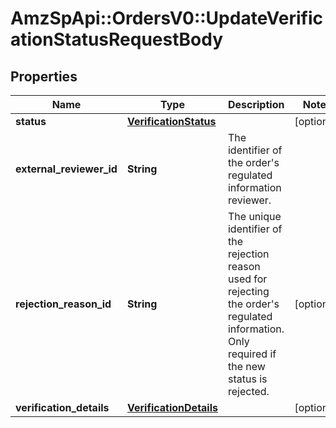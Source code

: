 # AmzSpApi::OrdersV0::UpdateVerificationStatusRequestBody

## Properties
Name | Type | Description | Notes
------------ | ------------- | ------------- | -------------
**status** | [**VerificationStatus**](VerificationStatus.md) |  | [optional] 
**external_reviewer_id** | **String** | The identifier of the order&#x27;s regulated information reviewer. | 
**rejection_reason_id** | **String** | The unique identifier of the rejection reason used for rejecting the order&#x27;s regulated information. Only required if the new status is rejected. | [optional] 
**verification_details** | [**VerificationDetails**](VerificationDetails.md) |  | [optional] 

